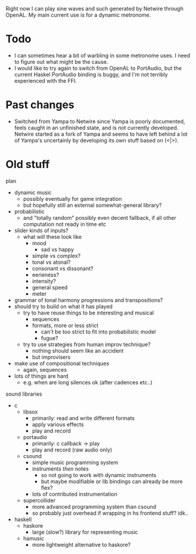 Right now I can play sine waves and such generated by Netwire
through OpenAL.  My main current use is for a dynamic metronome.

# Todo

* I can sometimes hear a bit of warbling in some metronome uses.
  I need to figure out what might be the cause.
* I would like to try again to switch from OpenAL to PortAudio,
  but the current Haskel PortAudio binding is buggy, and I'm
  not terribly experienced with the FFI.

# Past changes

* Switched from Yampa to Netwire since Yampa
is poorly documented, feels caught in an unfinished state,
and is not currently developed.
Netwire started as a fork of Yampa and seems to have
left behind a lot of Yampa's uncertainly by developing its
own stuff based on (<|>).

# Old stuff

plan
* dynamic music
  * possibly eventually for game integration
  * but hopefully still an external somewhat-general library?
* probabilistic
  * and "totally random" possibly even decent fallback, if all other
    computation not ready in time etc
* slider kinds of inputs?
  * what will these look like
    * mood
      * sad vs happy
    * simple vs complex?
    * tonal vs atonal?
    * consonant vs dissonant?
    * eerieness?
    * intensity?
    * general speed
    * meter
* grammar of tonal harmony progressions and transpositions?
* should try to build on what it has played
  * try to have reuse things to be interesting and musical
    * sequences
    * formats, more or less strict
      * can't be too strict to fit into probabilistic model
      * fugue?
  * try to use strategies from human improv technique?
    * nothing should seem like an accident
    * but improvisers
* make use of compositional techniques
  * again, sequences
* lots of things are hard
  * e.g. when are long silences ok
    (after cadences etc..)

sound libraries
* c
  * libsox
    * primarily: read and write different formats
    * apply various effects
    * play and record
  * portaudio
    * primarily: c callback -> play
    * play and record (raw audio only)
  * csound
    * simple music programming system
    * instruments _then_ notes
      * so not going to work with dynamic instruments
      * but maybe modifiable or lib bindings can already be more flex?
    * lots of contributed instrumentation
  * supercollider
    * more advanced programming system than csound
    * so probably just overhead if wrapping in hs frontend stuff?  idk..
* haskell
  * haskore
    * large (slow?) library for representing music
  * hamusic
    * more lightweight alternative to haskore?
